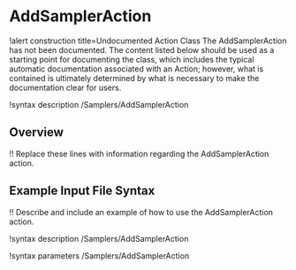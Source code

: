# AddSamplerAction

!alert construction title=Undocumented Action Class
The AddSamplerAction has not been documented. The content listed below should be used as a starting point for
documenting the class, which includes the typical automatic documentation associated with an Action;
however, what is contained is ultimately determined by what is necessary to make the documentation
clear for users.

!syntax description /Samplers/AddSamplerAction

## Overview

!! Replace these lines with information regarding the AddSamplerAction action.

## Example Input File Syntax

!! Describe and include an example of how to use the AddSamplerAction action.

!syntax description /Samplers/AddSamplerAction

!syntax parameters /Samplers/AddSamplerAction
